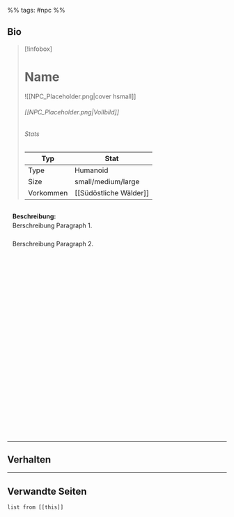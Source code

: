 %% tags: #npc %%

## Bio

> [!infobox]
> # Name
> ![[NPC_Placeholder.png|cover hsmall]]
> ###### [[NPC_Placeholder.png|Vollbild]]
> ###### Stats
> | Typ |  Stat |
> | ---- | ---- |
> | Type | Humanoid |
> | Size | small/medium/large |
> | Vorkommen | [[Südöstliche Wälder]] |


<div style="min-height: 500px; padding: 12px; border: 0px solid var(--text-faint); border-radius: 10px; background-color: var(--background-secondary); line-height: 1.5;">
<b>Beschreibung:</b><br>
Berschreibung Paragraph 1.<br><br>
Berschreibung Paragraph 2.
</div>

---

## Verhalten


---

## Verwandte Seiten

```dataview
list from [[this]]
```


